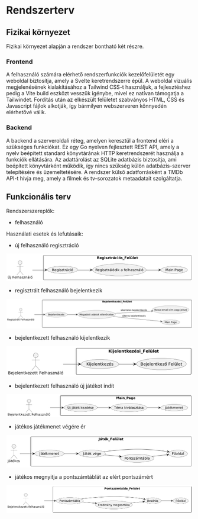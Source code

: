 # Rendszerterv

## Fizikai környezet
Fizikai környezet alapján a rendszer bontható két részre.
### Frontend
A felhasználó számára elérhető rendszerfunkciók kezelőfelületét egy weboldal biztosítja, amely a Svelte keretrendszerre épül. A weboldal vizuális megjelenésének kialakításához a Tailwind CSS-t használjuk, a fejlesztéshez pedig a Vite build eszközt vesszük igénybe, mivel ez natívan támogatja a Tailwindet. Fordítás után az elkészült felületet szabványos HTML, CSS és Javascript fájlok alkotják, így bármilyen webszerveren könnyedén elérhetővé válik.
### Backend
A backend a szerveroldali réteg, amelyen keresztül a frontend eléri a szükséges funkciókat. Ez egy Go nyelven fejlesztett REST API, amely a nyelv beépített standard könyvtárának HTTP keretrendszerét használja a funkciók ellátására. Az adattárolást az SQLite adatbázis biztosítja, ami beépített könyvtárként működik, így nincs szükség külön adatbázis-szerver telepítésére és üzemeltetésére. A rendszer külső adatforrásként a TMDb API-t hívja meg, amely a filmek és tv-sorozatok metaadatait szolgáltatja.

## Funkcionális terv

Rendszerszereplők:

- felhasználó

Használati esetek és lefutásaik:

- új felhasználó regisztráció

![Regisztráció](./assets/hasznalati_esetek_abra/registration.png)

- regisztrált felhasználó bejelentkezik

![Bejelentkezés](./assets/hasznalati_esetek_abra/login.png)

- bejelentkezett felhasználó kijelentkezik

![Kijelentkezés](./assets/hasznalati_esetek_abra/logout.png)

- bejelentkezett felhasználó új játékot indít

![Játékkezdés](./assets/hasznalati_esetek_abra/gamestart.png)

- játékos játékmenet végére ér

![Játékvége](./assets/hasznalati_esetek_abra/gameend.png)

- játékos megnyitja a pontszámtáblát az elért pontszámért

![Pontszámtábla](./assets/hasznalati_esetek_abra/scoreboard.png)


